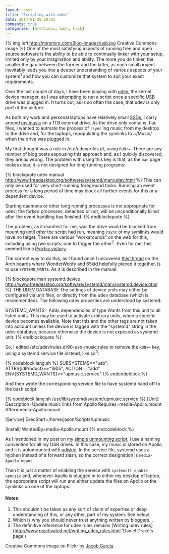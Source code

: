 ```yaml
---
layout: post
title: "Scripting with udev"
date: 2014-01-20 10:02
comments: true
categories: [archlinux, bash, hack]
---
```

{% img left http://miromiro.com/Blog-images/usb.jpg Creative Commons image %} 
One of the most satisfying aspects of running free and open source software is
the ability to be able to continually tinker with your setup, limited only by
your imagination and ability.  The more you do tinker, the smaller the gap
between the former and the latter, as each small project inevitably leads you
into a deeper understanding of various aspects of your system<sup>1</sup> and
how you can customize that system to suit your exact requirements.

Over the last couple of days, I have been playing with 
[udev](http://en.wikipedia.org/wiki/Udev 'Wikipedia page'), the kernel device
manager, as I was attempting to run a script once a specific 
<acronym title="Universal Serial Bus">USB</acronym> drive was plugged in. It
turns out, as is so often the case, that udev is only *part* of the 
picture…

As both my work and personal laptops have relatively small 
<acronym title="Solid State Drives">SSDs</acronym>, I carry around
[my music](http://alpha.libre.fm/user/jasonwryan/ 'Libre.fm profile')
on a 1TB external drive. As the drive only contains <span class="file">.flac</span>
files, I wanted to autmate the process of `rsync`’ing music from my desktop to
the drive and, for the laptops, repopulating the symlinks to 
<span class="file">~/Music/</span> when the drive was plugged in.

My first thought was a rule in <span class="file">/etc/udev/rules.d/</span>,
using `RUN+=`. There are any number of blog posts espousing this approach and,
as I quickly discovered, they are *all* wrong. The problem with using this key is
that, as the `man` page makes clear, it is not designed for long running
programs:

{% blockquote udev manual http://www.freedesktop.org/software/systemd/man/udev.html %}
This can only be used for very short-running foreground tasks. Running an event process for a long period of time may block all further events for this or a dependent device.

Starting daemons or other long running processes is not appropriate for udev; the forked processes, detached or not, will be unconditionally killed after the event handling has finished.
{% endblockquote %}

The problem, as it manifest for me, was the drive would be blocked from
mounting until *after* the script had run, meaning `rsync` or my symlinks would
have no target.  There are various “workarounds” on the web for this, including
using *two* scripts, one to trigger the other<sup>2</sup>. Even for me, this
seemed like a 
[Pyrrhic victory](http://en.wikipedia.org/wiki/Pyrrhic_victory 'Wikipedia entry').

The correct way to do this, as I found once I uncovered 
[this thread](https://bbs.archlinux.org/viewtopic.php?id=149419 'Arch BBS')
on the Arch boards where WonderWoofy and 65kid helpfully pieced it together, is
to use `SYSTEMD_WANTS`.  As it is described in the manual:

{% blockquote man systemd.device http://www.freedesktop.org/software/systemd/man/systemd.device.html %}
THE UDEV DATABASE
  The settings of device units may either be configured via unit files, or directly from the udev database (which is recommended). The following udev properties are understood by systemd:

  SYSTEMD_WANTS=
  Adds dependencies of type Wants from this unit to all listed units. This may be used to activate arbitrary units, when a specific device becomes available. Note that this and the other tags are not taken into account unless the device is tagged with the "systemd" string in the udev database, because otherwise the device is not exposed as systemd unit.
{% endblockquote %}

So, I edited <span class="file">/etc/udev/rules.d/90-usb-music.rules</span> to
remove the `RUN+=` key, using a systemd service file instead, like so<sup>3</sup>:

{% codeblock lang:sh %}
SUBSYSTEMS=="usb", ATTRS{idProduct}=="1905", ACTION=="add", ENV{SYSTEMD_WANTS}=="upmusic.service"
{% endcodeblock %}

And then wrote the corresponding service file to have systemd hand off to the bash script:

{% codeblock lang:sh /usr/lib/systemd/system/upmusic.service %}
[Unit]
Description=Update music links from Apollo
Requires=media-Apollo.mount
After=media-Apollo.mount

[Service]
ExecStart=/home/jason/Scripts/upmusic

[Install]
WantedBy=media-Apollo.mount
{% endcodeblock %}

As I mentioned in my post on my
[simple unmounting script](http://jasonwryan.com/blog/2013/10/28/dismount/ 'Unmount USB drives…'),
I use a naming convention for all my USB drives. In this case, my music is stored on Apollo, and
it is automounted with 
[udiskie](https://wiki.archlinux.org/index.php/Udiskie 'Arch wiki page'). In the 
service file, systemd uses a hyphen instead of a forward slash, so the correct
designation is `media-Apollo.mount`.

Then it is just a matter of enabling the service with `systemctl enable upmusic` and,
whenever Apollo is plugged in to either my desktop of laptop, the appropriate
script will run and either update the files on Apollo or the symlinks on one of the 
laptops.

#### Notes
1. This shouldn't be taken as any sort of claim of expertise or deep
understanding of this, or any other, part of my system. See below.
2. Which is why you should never trust anything written by bloggers…
3. The definitive reference for udev rules remains 
[Writing udev rules](http://www.reactivated.net/writing_udev_rules.html 'Daniel Drake's page')

Creative Commons image on Flickr by [Jacob Garcia](http://www.flickr.com/photos/jacobgarcia/2550146/ 'Licensed CC by Jacob Garcia').

